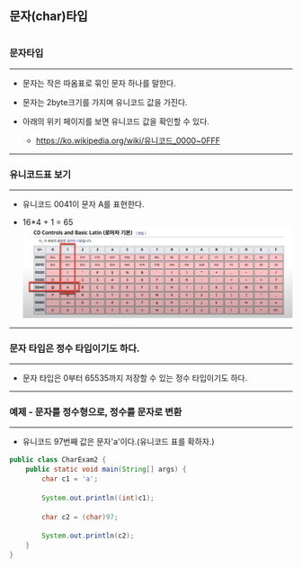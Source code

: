 #
## 문자(char)타입
#

### 문자타입
---
* 문자는 작은 따옴표로 묶인 문자 하나를 말한다.

* 문자는 2byte크기를 가지며 유니코드 값을 가진다.

* 아래의 위키 페이지를 보면 유니코드 값을 확인할 수 있다.
    * https://ko.wikipedia.org/wiki/유니코드_0000~0FFF
---
### 유니코드표 보기
---

* 유니코드 0041이 문자 A를 표현한다.

* 16*4 + 1 = 65
    ![Alt text](image-3.png)

---
### 문자 타입은 정수 타입이기도 하다.
---
* 문자 타입은 0부터 65535까지 저장할 수 있는 정수 타입이기도 하다.
---
### 예제 - 문자를 정수형으로, 정수를 문자로 변환
---

* 유니코드 97번째 값은 문자'a'이다.(유니코드 표를 확하자.)

```java
public class CharExam2 {
    public static void main(String[] args) {
        char c1 = 'a';

        System.out.println((int)c1);
        
        char c2 = (char)97;

        System.out.println(c2);
    }
}
```